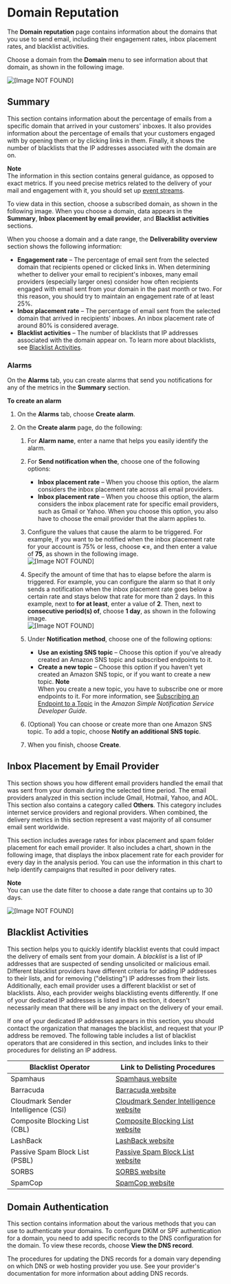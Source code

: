 # Domain Reputation<a name="channels-email-deliverability-dashboard-domain"></a>

The **Domain reputation** page contains information about the domains that you use to send email, including their engagement rates, inbox placement rates, and blacklist activities\.

Choose a domain from the **Domain** menu to see information about that domain, as shown in the following image\.

![\[Image NOT FOUND\]](http://docs.aws.amazon.com/pinpoint/latest/userguide/images/channels-email-deliverability-dashboard-overview.png)

## Summary<a name="channels-email-deliverability-dashboard-domain-overview"></a>

This section contains information about the percentage of emails from a specific domain that arrived in your customers' inboxes\. It also provides information about the percentage of emails that your customers engaged with by opening them or by clicking links in them\. Finally, it shows the number of blacklists that the IP addresses associated with the domain are on\.

**Note**  
The information in this section contains general guidance, as opposed to exact metrics\. If you need precise metrics related to the delivery of your mail and engagement with it, you should set up [event streams](settings-event-streams.md)\.

To view data in this section, choose a subscribed domain, as shown in the following image\. When you choose a domain, data appears in the **Summary**, **Inbox placement by email provider**, and **Blacklist activities** sections\.

When you choose a domain and a date range, the **Deliverability overview** section shows the following information:
+ **Engagement rate** – The percentage of email sent from the selected domain that recipients opened or clicked links in\. When determining whether to deliver your email to recipient's inboxes, many email providers \(especially larger ones\) consider how often recipients engaged with email sent from your domain in the past month or two\. For this reason, you should try to maintain an engagement rate of at least 25%\.
+ **Inbox placement rate** – The percentage of email sent from the selected domain that arrived in recipients' inboxes\. An inbox placement rate of around 80% is considered average\.
+ **Blacklist activities** – The number of blacklists that IP addresses associated with the domain appear on\. To learn more about blacklists, see [Blacklist Activities](#channels-email-deliverability-dashboard-domain-blacklist)\.

### Alarms<a name="channels-email-deliverability-dashboard-domain-overview-alarms"></a>

On the **Alarms** tab, you can create alarms that send you notifications for any of the metrics in the **Summary** section\.

**To create an alarm**

1. On the **Alarms** tab, choose **Create alarm**\.

1. On the **Create alarm** page, do the following:

   1. For **Alarm name**, enter a name that helps you easily identify the alarm\.

   1. For **Send notification when the**, choose one of the following options:
      + **Inbox placement rate** – When you choose this option, the alarm considers the inbox placement rate across all email providers\.
      + **Inbox placement rate** – When you choose this option, the alarm considers the inbox placement rate for specific email providers, such as Gmail or Yahoo\. When you choose this option, you also have to choose the email provider that the alarm applies to\.

   1. Configure the values that cause the alarm to be triggered\. For example, if you want to be notified when the inbox placement rate for your account is 75% or less, choose **<=**, and then enter a value of **75**, as shown in the following image\.  
![\[Image NOT FOUND\]](http://docs.aws.amazon.com/pinpoint/latest/userguide/images/deliverability_dashboard_domain_alarms_threshold.png)

   1. Specify the amount of time that has to elapse before the alarm is triggered\. For example, you can configure the alarm so that it only sends a notification when the inbox placement rate goes below a certain rate and stays below that rate for more than 2 days\. In this example, next to **for at least**, enter a value of **2**\. Then, next to **consecutive period\(s\) of**, choose **1 day**, as shown in the following image\.  
![\[Image NOT FOUND\]](http://docs.aws.amazon.com/pinpoint/latest/userguide/images/deliverability_dashboard_domain_alarms_period.png)

   1. Under **Notification method**, choose one of the following options:
      + **Use an existing SNS topic** – Choose this option if you've already created an Amazon SNS topic and subscribed endpoints to it\.
      + **Create a new topic** – Choose this option if you haven't yet created an Amazon SNS topic, or if you want to create a new topic\.
**Note**  
When you create a new topic, you have to subscribe one or more endpoints to it\. For more information, see [Subscribing an Endpoint to a Topic](https://docs.aws.amazon.com/sns/latest/dg/sns-tutorial-create-subscribe-endpoint-to-topic.html) in the *Amazon Simple Notification Service Developer Guide*\.

   1. \(Optional\) You can choose or create more than one Amazon SNS topic\. To add a topic, choose **Notify an additional SNS topic**\.

   1. When you finish, choose **Create**\.

## Inbox Placement by Email Provider<a name="channels-email-deliverability-dashboard-domain-inbox-placement"></a>

This section shows you how different email providers handled the email that was sent from your domain during the selected time period\. The email providers analyzed in this section include Gmail, Hotmail, Yahoo, and AOL\. This section also contains a category called **Others**\. This category includes internet service providers and regional providers\. When combined, the delivery metrics in this section represent a vast majority of all consumer email sent worldwide\.

This section includes average rates for inbox placement and spam folder placement for each email provider\. It also includes a chart, shown in the following image, that displays the inbox placement rate for each provider for every day in the analysis period\. You can use the information in this chart to help identify campaigns that resulted in poor delivery rates\.

**Note**  
You can use the date filter to choose a date range that contains up to 30 days\.

![\[Image NOT FOUND\]](http://docs.aws.amazon.com/pinpoint/latest/userguide/images/channels-email-deliverability-dashboard-domain-reputation.png)

## Blacklist Activities<a name="channels-email-deliverability-dashboard-domain-blacklist"></a>

This section helps you to quickly identify blacklist events that could impact the delivery of emails sent from your domain\. A *blacklist* is a list of IP addresses that are suspected of sending unsolicited or malicious email\. Different blacklist providers have different criteria for adding IP addresses to their lists, and for removing \("delisting"\) IP addresses from their lists\. Additionally, each email provider uses a different blacklist or set of blacklists\. Also, each provider weighs blacklisting events differently\. If one of your dedicated IP addresses is listed in this section, it doesn't necessarily mean that there will be any impact on the delivery of your email\.

If one of your dedicated IP addresses appears in this section, you should contact the organization that manages the blacklist, and request that your IP address be removed\. The following table includes a list of blacklist operators that are considered in this section, and includes links to their procedures for delisting an IP address\.


| Blacklist Operator | Link to Delisting Procedures | 
| --- | --- | 
| Spamhaus | [Spamhaus website](https://www.spamhaus.org/lookup/)  | 
| Barracuda | [Barracuda website](http://www.barracudacentral.org/rbl/removal-request)  | 
| Cloudmark Sender Intelligence \(CSI\) | [Cloudmark Sender Intelligence website](https://csi.cloudmark.com/en/reset/)  | 
| Composite Blocking List \(CBL\) | [Composite Blocking List website](https://www.abuseat.org/lookup.cgi)  | 
| LashBack | [LashBack website](https://blacklist.lashback.com/)  | 
| Passive Spam Block List \(PSBL\) | [Passive Spam Block List website](https://psbl.org/remove)  | 
| SORBS | [SORBS website](http://www.sorbs.net/delisting/overview.shtml)  | 
| SpamCop | [SpamCop website](https://www.spamcop.net/fom-serve/cache/298.html)  | 

## Domain Authentication<a name="channels-email-deliverability-dashboard-domain-authentication"></a>

This section contains information about the various methods that you can use to authenticate your domains\. To configure DKIM or SPF authentication for a domain, you need to add specific records to the DNS configuration for the domain\. To view these records, choose **View the DNS record**\.

The procedures for updating the DNS records for a domain vary depending on which DNS or web hosting provider you use\. See your provider's documentation for more information about adding DNS records\.